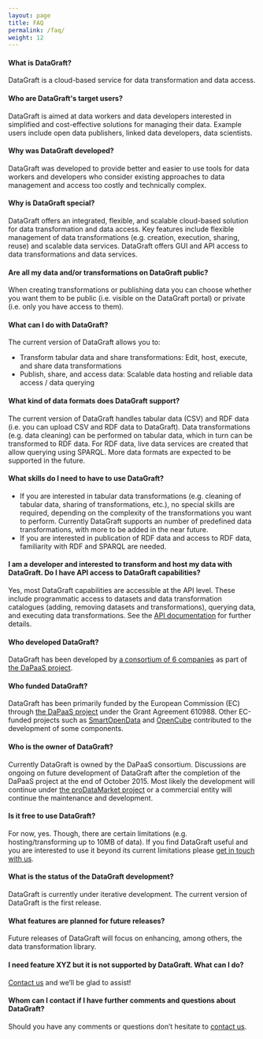 ```yaml
---
layout: page
title: FAQ
permalink: /faq/
weight: 12
---
```


#### What is DataGraft?

DataGraft is a cloud-based service for data transformation and data access.

#### Who are DataGraft's target users?

DataGraft is aimed at data workers and data developers interested in simplified and cost-effective solutions for managing their data. Example users include open data publishers, linked data developers, data scientists.

#### Why was DataGraft developed?

DataGraft was developed to provide better and easier to use tools for data workers and developers who consider existing approaches to data management and access too costly and technically complex.


#### Why is DataGraft special?

DataGraft offers an integrated, flexible, and scalable cloud-based solution for data transformation and data access. Key features include flexible management of data transformations (e.g. creation, execution, sharing, reuse) and scalable data services. DataGraft offers GUI and API access to data transformations and data services. 

#### Are all my data and/or transformations on DataGraft public?

When creating transformations or publishing data you can choose whether you want them to be public (i.e. visible on the DataGraft portal) or private (i.e. only you have access to them).

#### What can I do with DataGraft?

The current version of DataGraft allows you to:

 * Transform tabular data and share transformations: Edit, host, execute, and share data transformations
 * Publish, share, and access data: Scalable data hosting and reliable data access / data querying


#### What kind of data formats does DataGraft support?

The current version of DataGraft handles tabular data (CSV) and RDF data (i.e. you can upload CSV and RDF data to DataGraft). Data transformations (e.g. data cleaning) can be performed on tabular data, which in turn can be transformed to RDF data. For RDF data, live data services are created that allow querying using SPARQL. More data formats are expected to be supported in the future.

#### What skills do I need to have to use DataGraft?

 * If you are interested in tabular data transformations (e.g. cleaning of tabular data, sharing of transformations, etc.), no special skills are required, depending on the complexity of the transformations you want to perform. Currently DataGraft supports an number of predefined data transformations, with more to be added in the near future.
 * If you are interested in publication of RDF data and access to RDF data, familiarity with RDF and SPARQL are needed.

#### I am a developer and interested to transform and host my data with DataGraft. Do I have API access to DataGraft capabilities?

Yes, most DataGraft capabilities are accessible at the API level. These include programmatic access to datasets and data transformation catalogues (adding, removing datasets and transformations), querying data, and executing data transformations. See the [API documentation](http://dapaas.github.io/documentation/) for further details.

#### Who developed DataGraft?

DataGraft has been developed by [a consortium of 6 companies](http://project.dapaas.eu/dapaas-partners) as part of [the DaPaaS project](http://project.dapaas.eu/).

#### Who funded DataGraft?

DataGraft has been primarily funded by the European Commission (EC) through [the DaPaaS project](http://project.dapaas.eu/) under the Grant Agreement 610988. Other EC-funded projects such as [SmartOpenData](http://www.smartopendata.eu/) and [OpenCube](http://opencube-project.eu/) contributed to the development of some components.

#### Who is the owner of DataGraft?

Currently DataGraft is owned by the DaPaaS consortium. Discussions are ongoing on future development of DataGraft after the completion of the DaPaaS project at the end of October 2015. Most likely the development will continue under [the proDataMarket project](http://prodatamarket.eu/) or a commercial entity will continue the maintenance and development.

#### Is it free to use DataGraft?

For now, yes. Though, there are certain limitations (e.g. hosting/transforming up to 10MB of data). If you find DataGraft useful and you are interested to use it beyond its current limitations please [get in touch with us](http://project.dapaas.eu/dapaas-contact-us). 

#### What is the status of the DataGraft development?

DataGraft is currently under iterative development. The current version of DataGraft is the first release.

#### What features are planned for future releases?

Future releases of DataGraft will focus on enhancing, among others, the data transformation library.

#### I need feature XYZ but it is not supported by DataGraft. What can I do?
[Contact us](http://project.dapaas.eu/dapaas-contact-us) and we’ll be glad to assist!

#### Whom can I contact if I have further comments and questions about DataGraft?
Should you have any comments or questions don’t hesitate to [contact us](http://project.dapaas.eu/dapaas-contact-us).
